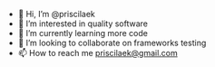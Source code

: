 - 👋 Hi, I’m @priscilaek
- 👀 I’m interested in quality software
- 🌱 I’m currently learning more code
- 💞️ I’m looking to collaborate on frameworks testing
- 📫 How to reach me priscilaek@gmail.com

<!---
priscilaek/priscilaek is a ✨ special ✨ repository because its `README.md` (this file) appears on your GitHub profile.
You can click the Preview link to take a look at your changes.
--->
